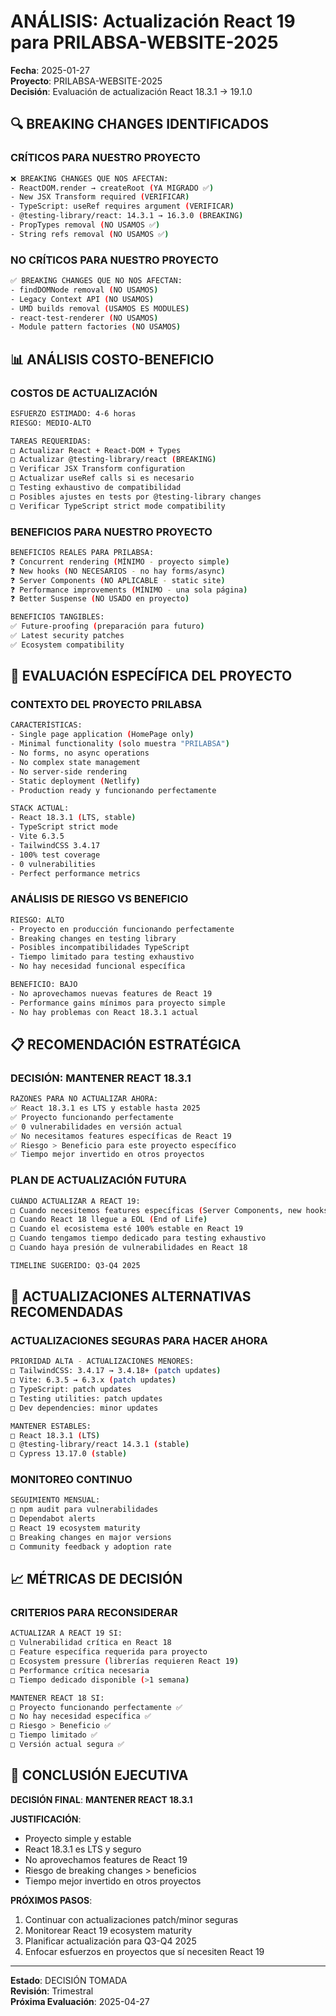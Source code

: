 # ANÁLISIS: Actualización React 19 para PRILABSA-WEBSITE-2025

**Fecha**: 2025-01-27  
**Proyecto**: PRILABSA-WEBSITE-2025  
**Decisión**: Evaluación de actualización React 18.3.1 → 19.1.0  

## 🔍 BREAKING CHANGES IDENTIFICADOS

### **CRÍTICOS PARA NUESTRO PROYECTO**
```bash
❌ BREAKING CHANGES QUE NOS AFECTAN:
- ReactDOM.render → createRoot (YA MIGRADO ✅)
- New JSX Transform required (VERIFICAR)
- TypeScript: useRef requires argument (VERIFICAR)
- @testing-library/react: 14.3.1 → 16.3.0 (BREAKING)
- PropTypes removal (NO USAMOS ✅)
- String refs removal (NO USAMOS ✅)
```

### **NO CRÍTICOS PARA NUESTRO PROYECTO**
```bash
✅ BREAKING CHANGES QUE NO NOS AFECTAN:
- findDOMNode removal (NO USAMOS)
- Legacy Context API (NO USAMOS)
- UMD builds removal (USAMOS ES MODULES)
- react-test-renderer (NO USAMOS)
- Module pattern factories (NO USAMOS)
```

## 📊 ANÁLISIS COSTO-BENEFICIO

### **COSTOS DE ACTUALIZACIÓN**
```bash
ESFUERZO ESTIMADO: 4-6 horas
RIESGO: MEDIO-ALTO

TAREAS REQUERIDAS:
□ Actualizar React + React-DOM + Types
□ Actualizar @testing-library/react (BREAKING)
□ Verificar JSX Transform configuration
□ Actualizar useRef calls si es necesario
□ Testing exhaustivo de compatibilidad
□ Posibles ajustes en tests por @testing-library changes
□ Verificar TypeScript strict mode compatibility
```

### **BENEFICIOS PARA NUESTRO PROYECTO**
```bash
BENEFICIOS REALES PARA PRILABSA:
❓ Concurrent rendering (MÍNIMO - proyecto simple)
❓ New hooks (NO NECESARIOS - no hay forms/async)
❓ Server Components (NO APLICABLE - static site)
❓ Performance improvements (MÍNIMO - una sola página)
❓ Better Suspense (NO USADO en proyecto)

BENEFICIOS TANGIBLES:
✅ Future-proofing (preparación para futuro)
✅ Latest security patches
✅ Ecosystem compatibility
```

## 🎯 EVALUACIÓN ESPECÍFICA DEL PROYECTO

### **CONTEXTO DEL PROYECTO PRILABSA**
```bash
CARACTERÍSTICAS:
- Single page application (HomePage only)
- Minimal functionality (solo muestra "PRILABSA")
- No forms, no async operations
- No complex state management
- No server-side rendering
- Static deployment (Netlify)
- Production ready y funcionando perfectamente

STACK ACTUAL:
- React 18.3.1 (LTS, stable)
- TypeScript strict mode
- Vite 6.3.5
- TailwindCSS 3.4.17
- 100% test coverage
- 0 vulnerabilities
- Perfect performance metrics
```

### **ANÁLISIS DE RIESGO VS BENEFICIO**
```bash
RIESGO: ALTO
- Proyecto en producción funcionando perfectamente
- Breaking changes en testing library
- Posibles incompatibilidades TypeScript
- Tiempo limitado para testing exhaustivo
- No hay necesidad funcional específica

BENEFICIO: BAJO
- No aprovechamos nuevas features de React 19
- Performance gains mínimos para proyecto simple
- No hay problemas con React 18.3.1 actual
```

## 📋 RECOMENDACIÓN ESTRATÉGICA

### **DECISIÓN: MANTENER REACT 18.3.1**
```bash
RAZONES PARA NO ACTUALIZAR AHORA:
✅ React 18.3.1 es LTS y estable hasta 2025
✅ Proyecto funcionando perfectamente
✅ 0 vulnerabilidades en versión actual
✅ No necesitamos features específicas de React 19
✅ Riesgo > Beneficio para este proyecto específico
✅ Tiempo mejor invertido en otros proyectos
```

### **PLAN DE ACTUALIZACIÓN FUTURA**
```bash
CUÁNDO ACTUALIZAR A REACT 19:
□ Cuando necesitemos features específicas (Server Components, new hooks)
□ Cuando React 18 llegue a EOL (End of Life)
□ Cuando el ecosistema esté 100% estable en React 19
□ Cuando tengamos tiempo dedicado para testing exhaustivo
□ Cuando haya presión de vulnerabilidades en React 18

TIMELINE SUGERIDO: Q3-Q4 2025
```

## 🔄 ACTUALIZACIONES ALTERNATIVAS RECOMENDADAS

### **ACTUALIZACIONES SEGURAS PARA HACER AHORA**
```bash
PRIORIDAD ALTA - ACTUALIZACIONES MENORES:
□ TailwindCSS: 3.4.17 → 3.4.18+ (patch updates)
□ Vite: 6.3.5 → 6.3.x (patch updates)
□ TypeScript: patch updates
□ Testing utilities: patch updates
□ Dev dependencies: minor updates

MANTENER ESTABLES:
□ React 18.3.1 (LTS)
□ @testing-library/react 14.3.1 (stable)
□ Cypress 13.17.0 (stable)
```

### **MONITOREO CONTINUO**
```bash
SEGUIMIENTO MENSUAL:
□ npm audit para vulnerabilidades
□ Dependabot alerts
□ React 19 ecosystem maturity
□ Breaking changes en major versions
□ Community feedback y adoption rate
```

## 📈 MÉTRICAS DE DECISIÓN

### **CRITERIOS PARA RECONSIDERAR**
```bash
ACTUALIZAR A REACT 19 SI:
□ Vulnerabilidad crítica en React 18
□ Feature específica requerida para proyecto
□ Ecosystem pressure (librerías requieren React 19)
□ Performance crítica necesaria
□ Tiempo dedicado disponible (>1 semana)

MANTENER REACT 18 SI:
□ Proyecto funcionando perfectamente ✅
□ No hay necesidad específica ✅
□ Riesgo > Beneficio ✅
□ Tiempo limitado ✅
□ Versión actual segura ✅
```

## 🎯 CONCLUSIÓN EJECUTIVA

**DECISIÓN FINAL**: **MANTENER REACT 18.3.1**

**JUSTIFICACIÓN**:
- Proyecto simple y estable
- React 18.3.1 es LTS y seguro
- No aprovechamos features de React 19
- Riesgo de breaking changes > beneficios
- Tiempo mejor invertido en otros proyectos

**PRÓXIMOS PASOS**:
1. Continuar con actualizaciones patch/minor seguras
2. Monitorear React 19 ecosystem maturity
3. Planificar actualización para Q3-Q4 2025
4. Enfocar esfuerzos en proyectos que sí necesiten React 19

---
**Estado**: DECISIÓN TOMADA  
**Revisión**: Trimestral  
**Próxima Evaluación**: 2025-04-27 